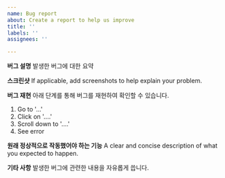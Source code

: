 ```yaml
---
name: Bug report
about: Create a report to help us improve
title: ''
labels: ''
assignees: ''

---
```


**버그 설명**
발생한 버그에 대한 요약

**스크린샷**
If applicable, add screenshots to help explain your problem.

**버그 재현**
아래 단계를 통해 버그를 재현하여 확인할 수 있습니다.
1. Go to '...'
2. Click on '....'
3. Scroll down to '....'
4. See error

**원래 정상적으로 작동했어야 하는 기능**
A clear and concise description of what you expected to happen.

**기타 사항**
발생한 버그에 관련한 내용을 자유롭게 씁니다.
